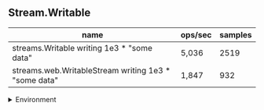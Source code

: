 ## Stream.Writable

|name|ops/sec|samples|
|-|-|-|
|streams.Writable writing 1e3 * "some data"|5,036|2519|
|streams.web.WritableStream writing 1e3 * "some data"|1,847|932|


<details>
<summary>Environment</summary>

* __Machine:__ linux x64 | 4 vCPUs | 7.6GB Mem
* __Run:__ Wed Sep 25 2024 23:17:57 GMT+0000 (Coordinated Universal Time)
</details>

<!--
{"environment":{"platform":"linux","arch":"x64","cpus":4,"totalMemory":7.597896575927734},"benchmarks":[{"name":"streams.Writable writing 1e3 * \"some data\"","opsSec":5036.105467225245,"samples":2519},{"name":"streams.web.WritableStream writing 1e3 * \"some data\"","opsSec":1847.6781690929367,"samples":932}]}-->
